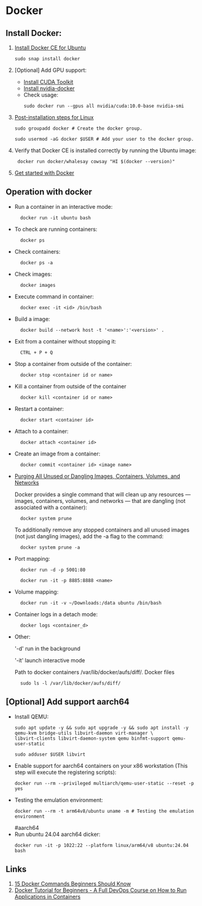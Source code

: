 # Docker

## Install Docker:

1. [Install Docker CE for Ubuntu](https://docs.docker.com/install/linux/docker-ce/ubuntu/)
   ```
   sudo snap install docker
   ```
1. [Optional] Add GPU support:
    * [Install CUDA Toolkit](https://developer.nvidia.com/cuda-downloads?target_os=Linux&target_arch=x86_64&target_distro=Ubuntu&target_version=1804&target_type=debnetwork)
    * [Install nvidia-docker](https://github.com/NVIDIA/nvidia-docker)
    * Check usage:
        ```
        sudo docker run --gpus all nvidia/cuda:10.0-base nvidia-smi
        ```
1. [Post-installation steps for Linux](https://docs.docker.com/install/linux/linux-postinstall/)
   ```
   sudo groupadd docker # Create the docker group.
   ```
   ```
   sudo usermod -aG docker $USER # Add your user to the docker group.
   ```
1. Verify that Docker CE is installed correctly by running the Ubuntu image:

        docker run docker/whalesay cowsay "HI $(docker --version)"

1. [Get started with Docker](https://docs.docker.com/get-started/)

## Operation with docker

- Run a container in an interactive mode:

        docker run -it ubuntu bash

- To check are running containers:

        docker ps

- Check containers:

        docker ps -a

- Check images:

        docker images

- Execute command in container:

        docker exec -it <id> /bin/bash

- Build a image:

        docker build --network host -t '<name>':'<version>' .

- Exit from a container without stopping it:

        CTRL + P + Q

- Stop a container from outside of the container:

        docker stop <container id or name>

- Kill a container from outside of the container

        docker kill <container id or name>

- Restart a container:

        docker start <container id>

- Attach to a container:

        docker attach <container id>

- Create an image from a container:

        docker commit <container id> <image name>

- [Purging All Unused or Dangling Images, Containers, Volumes, and Networks](https://www.digitalocean.com/community/tutorials/how-to-remove-docker-images-containers-and-volumes)

    Docker provides a single command that will clean up any resources — images, containers, volumes, and networks — that are dangling (not associated with a container):

        docker system prune

    To additionally remove any stopped containers and all unused images (not just dangling images), add the -a flag to the command:

        docker system prune -a

- Port mapping:

        docker run -d -p 5001:80

        docker run -it -p 8885:8888 <name>

- Volume mapping:

        docker run -it -v ~/Downloads:/data ubuntu /bin/bash

- Container logs in a detach mode:

        docker logs <container_d>

- Other:

    '-d' run in the background

    '-it' launch interactive mode

    Path to docker containers /var/lib/docker/aufs/diff/. Docker files

        sudo ls -l /var/lib/docker/aufs/diff/

## [Optional] Add support aarch64
- Install QEMU:
    ```commandline
    sudo apt update -y && sudo apt upgrade -y && sudo apt install -y qemu-kvm bridge-utils libvirt-daemon virt-manager \
    libvirt-clients libvirt-daemon-system qemu binfmt-support qemu-user-static
    ```
    ```commandline
    sudo adduser $USER libvirt
    ```
- Enable support for aarch64 containers on your x86 workstation (This step will execute the registering scripts):
    ```commandline
    docker run --rm --privileged multiarch/qemu-user-static --reset -p yes
    ```
- Testing the emulation environment:
    ```commandline
    docker run --rm -t arm64v8/ubuntu uname -m # Testing the emulation environment
    ```
    #aarch64
- Run ubuntu 24.04 aarch64 dicker:
    ```commandline
    docker run -it -p 1022:22 --platform linux/arm64/v8 ubuntu:24.04 bash
    ```

## Links

1. [15 Docker Commands Beginners Should Know](https://dev.to/kojikanao/15-docker-commands-for-beginners-4m4d)
2. [Docker Tutorial for Beginners - A Full DevOps Course on How to Run Applications in Containers](https://www.youtube.com/watch?v=fqMOX6JJhGo)
